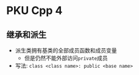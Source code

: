 # PKU Cpp 4

## 继承和派生
- 派生类拥有基类的全部成员函数和成员变量
    - 但是仍然不能外部访问`private`成员
- 写法: `class <class name>: public <base name>`


## 